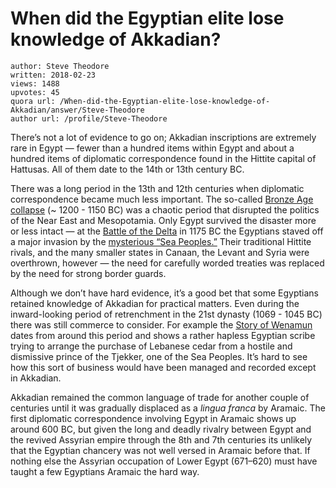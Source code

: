 # When did the Egyptian elite lose knowledge of Akkadian?

	author: Steve Theodore
	written: 2018-02-23
	views: 1488
	upvotes: 45
	quora url: /When-did-the-Egyptian-elite-lose-knowledge-of-Akkadian/answer/Steve-Theodore
	author url: /profile/Steve-Theodore


There’s not a lot of evidence to go on; Akkadian inscriptions are extremely rare in Egypt — fewer than a hundred items within Egypt and about a hundred items of diplomatic correspondence found in the Hittite capital of Hattusas. All of them date to the 14th or 13th century BC.

There was a long period in the 13th and 12th centuries when diplomatic correspondence became much less important. The so-called [Bronze Age collapse](https://en.wikipedia.org/wiki/Late_Bronze_Age_collapse) (~ 1200 - 1150 BC) was a chaotic period that disrupted the politics of the Near East and Mesopotamia. Only Egypt survived the disaster more or less intact — at the [Battle of the Delta](https://en.wikipedia.org/wiki/Battle_of_the_Delta) in 1175 BC the Egyptians staved off a major invasion by the [mysterious “Sea Peoples.”](https://www.quora.com/Where-did-the-Sea-Peoples-the-people-who-invaded-Greece-Egypt-and-the-Hittite-Empire-in-the-Late-Bronze-Age-come-from) Their traditional Hittite rivals, and the many smaller states in Canaan, the Levant and Syria were overthrown, however — the need for carefully worded treaties was replaced by the need for strong border guards.

Although we don’t have hard evidence, it’s a good bet that some Egyptians retained knowledge of Akkadian for practical matters. Even during the inward-looking period of retrenchment in the 21st dynasty (1069 - 1045 BC) there was still commerce to consider. For example the [Story of Wenamun ](https://en.wikipedia.org/wiki/Story_of_Wenamun)dates from around this period and shows a rather hapless Egyptian scribe trying to arrange the purchase of Lebanese cedar from a hostile and dismissive prince of the Tjekker, one of the Sea Peoples. It’s hard to see how this sort of business would have been managed and recorded except in Akkadian.

Akkadian remained the common language of trade for another couple of centuries until it was gradually displaced as a _lingua franca_ by Aramaic. The first diplomatic correspondence involving Egypt in Aramaic shows up around 600 BC, but given the long and deadly rivalry between Egypt and the revived Assyrian empire through the 8th and 7th centuries its unlikely that the Egyptian chancery was not well versed in Aramaic before that. If nothing else the Assyrian occupation of Lower Egypt (671–620) must have taught a few Egyptians Aramaic the hard way.

